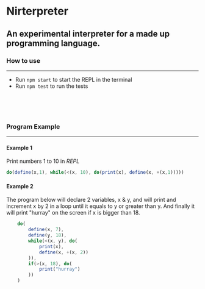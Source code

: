 # Nirterpreter
## An experimental interpreter for a made up programming language.

### How to use
--------------------------

* Run `npm start` to start the REPL in the terminal
* Run `npm test` to run the tests


<br>
<br>
<br>


### Program Example
----------------------------

#### Example 1
Print numbers 1 to 10 in *REPL*
```javascript
do(define(x,1), while(<(x, 10), do(print(x), define(x, +(x,1)))))
```

#### Example 2
The program below will declare 2 variables, x & y, and will
print and increment x by 2 in a loop until it equals to y or greater than y.
And finally it will print "hurray" on the screen if x is bigger than 18.

```javascript
    do(
        define(x, 7), 
        define(y, 18),
        while(<(x, y), do(
            print(x),
            define(x, +(x, 2))
        )),
        if(>(x, 18), do(
            print("hurray")
        ))
    )
```
